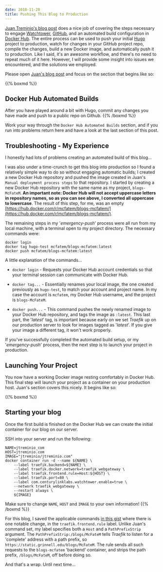 ```yaml
---
date: 2018-11-20
title: Pushing This Blog to Production
---
```


[Juan Treminio's blog post](https://jtreminio.com/blog/setting-up-a-static-site-with-hugo-and-push-to-deploy/) does a nice job of covering the steps necessary to engage [Watchtower](https://github.com/v2tec/watchtower), [GitHub](https://github.com/), and an automated build configuration in [Docker Hub](https://hub.docker.com/).  The entire process can be used to push your initial [Hugo](https://gohugo.io/) project to production, watch for changes in your GitHub project repo, compile the changes, build a new Docker image, and automatically push it to production.  Like I said, it's an awesome workflow, and there's no need to repeat much of it here.  However, I will provide some insight into issues we encountered, and the solutions we employed.

Please open [Juan's blog post](https://jtreminio.com/blog/setting-up-a-static-site-with-hugo-and-push-to-deploy/) and focus on the section that begins like so:

{{% boxmd %}}

## Docker Hub Automated Builds

After you have played around a bit with Hugo, commit any changes you have made
and push to a public repo on Github.
{{% /boxmd %}}

Work your way through the `Docker Hub Automated Builds` section, and if you run into problems return here and have a look at the last section of this post.

## Troubleshooting - My Experience

I honestly had lots of problems creating an automated build of this blog...

I was also under a time-crunch to get this blog into production so I found a relatively simple way to do so without engaging automatic builds; I created a new Docker Hub repository and pushed the image created in Juan's `Manual deployment process steps` to that repository. I started by creating a new Docker Hub repository with the same name as my project, `blogs-McFateM`.  **An important note: Docker Hub will not accept uppercase letters in repository names, so as you can see above, I converted all uppercase to lowercase**. The result of this step, for me, was an empty [https://hub.docker.com/r/mcfatem/blogs-mcfatem/](https://hub.docker.com/r/mcfatem/blogs-mcfatem/).

The remaining steps in my '*emergency-push*' process were all run from my local machine, with a terminal open to my project directory.  The necessary commands were:

```
docker login
docker tag hugo-test mcfatem/blogs-mcfatem:latest
docker push mcfatem/blogs-mcfatem:latest
```
A little explanation of the commands...

- `docker login` - Requests your Docker Hub account credentials so that your terminal session can communicate with Docker Hub.

- `docker tag...` - Essentially renames your local image, the one created previously as `hugo-test`, to match your account and project name.  In my case the account is `mcfatem`, my Docker Hub username, and the project is `blogs-McFateM`.  

- `docker push...` - This command pushes the newly renamed image to your Docker Hub repository, and tags the image as `:latest`.  This last part, the '*latest*' tag, is important because early on we set *Traefik* up on our production server to look for images tagged as '*latest*'.  If you give your image a different tag, it won't work properly.

If you've successfully completed the automated build setup, or my '*emergency-push*' process, then the next step is to launch your project in production.

## Launching Your Project

You now have a working Docker image resting comfortably in Docker Hub.  This final step will launch your project as a container on your production host. Juan's section covers this nicely.  It begins like so:

{{% boxmd %}}
## Starting your blog

Once the first build is finished on the Docker Hub we can create the initial
container for our blog on our server.

SSH into your server and run the following:

```
NAME=jtreminio_com
HOST=jtreminio.com
IMAGE="jtreminio/jtreminio.com"
docker container run -d --name ${NAME} \
    --label traefik.backend=${NAME} \
    --label traefik.docker.network=traefik_webgateway \
    --label traefik.frontend.rule=Host:${HOST} \
    --label traefik.port=80 \
    --label com.centurylinklabs.watchtower.enable=true \
    --network traefik_webgateway \
    --restart always \
    ${IMAGE}
```

Make sure to change `NAME`, `HOST` and `IMAGE` to your own information!
{{% /boxmd %}}

For this blog, I saved the applicable commands [in this gist](https://gist.github.com/McFateM/b40b3d03e25a552d95b17f175ce82a59) where there is one notable change, in the `traefik.frontend.rule` label.  Unlike Juan's command set, my label specifies both a `Host` and a `PathPrefixStrip` argument. The `PathPrefixStrip:/blogs/McFateM` tells *Traefik* to listen for a 'complete' address with a path prefix, so `https://static.grinnell.edu/blogs/McFateM`.  The rule sends all such requests to the `blogs-mcfatem` 'backend' container, and strips the path prefix, `/blogs/McFateM`, off before doing so.  

And that's a wrap.  Until next time...
